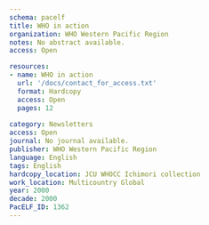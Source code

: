 ```yaml
---
schema: pacelf
title: WHO in action
organization: WHO Western Pacific Region
notes: No abstract available.
access: Open

resources:
- name: WHO in action
  url: '/docs/contact_for_access.txt'
  format: Hardcopy
  access: Open
  pages: 12
 
category: Newsletters
access: Open
journal: No journal available.
publisher: WHO Western Pacific Region
language: English 
tags: English 
hardcopy_location: JCU WHOCC Ichimori collection
work_location: Multicountry Global
year: 2000
decade: 2000
PacELF_ID: 1362
---
```


